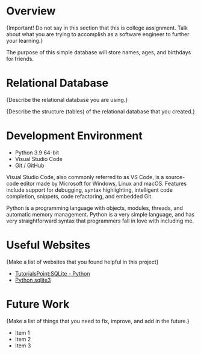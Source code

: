 # Overview

{Important!  Do not say in this section that this is college assignment.  Talk about what you are trying to accomplish as a software engineer to further your learning.}

<!-- {Provide a description the software that you wrote and how it integrates with a SQL Relational Database. Describe how to use your program.} -->

The purpose of this simple database will store names, ages, and birthdays for friends.

<!-- {Provide a link to your YouTube demonstration.  It should be a 4-5 minute demo of the software running, a walkthrough of the code, and a view of how created the Relational Database.} -->

<!-- [Software Demo Video](http://youtube.link.goes.here) -->

# Relational Database

{Describe the relational database you are using.}

{Describe the structure (tables) of the relational database that you created.}

# Development Environment

- Python 3.9 64-bit
- Visual Studio Code
- Git / GitHub

Visual Studio Code, also commonly referred to as VS Code, is a source-code editor made by Microsoft for Windows, Linux and macOS. Features include support for debugging, syntax highlighting, intelligent code completion, snippets, code refactoring, and embedded Git.

Python is a programming language with objects, modules, threads, and automatic memory management. Python is a very simple language, and has very straightforward syntax that programmers fall in love with including me.

# Useful Websites

{Make a list of websites that you found helpful in this project}
* [TutorialsPoint:SQLite - Python](https://www.tutorialspoint.com/sqlite/sqlite_python.htm)
* [Python sqlite3](https://docs.python.org/3.8/library/sqlite3.html)

# Future Work

{Make a list of things that you need to fix, improve, and add in the future.}
* Item 1
* Item 2
* Item 3